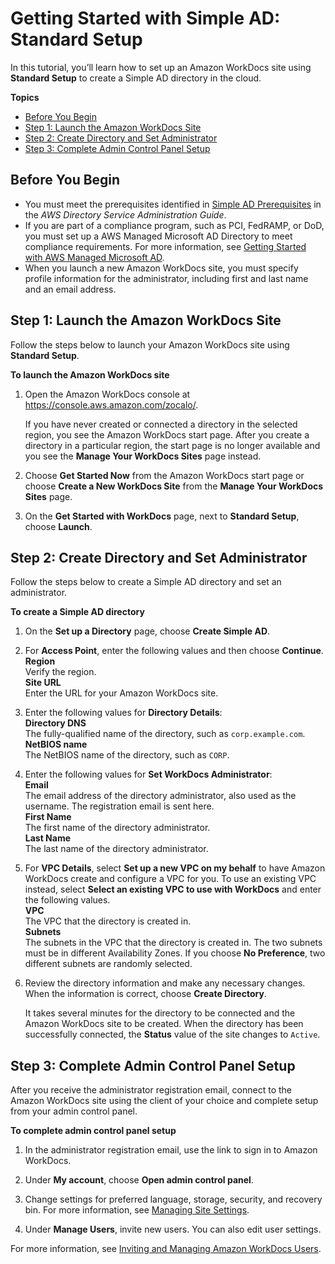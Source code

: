# Getting Started with Simple AD: Standard Setup<a name="cloud_standard_setup"></a>

In this tutorial, you’ll learn how to set up an Amazon WorkDocs site using **Standard Setup** to create a Simple AD directory in the cloud\.

**Topics**
+ [Before You Begin](#standard-setup-prereqs)
+ [Step 1: Launch the Amazon WorkDocs Site](#standard-setup-site)
+ [Step 2: Create Directory and Set Administrator](#standard-setup-directory)
+ [Step 3: Complete Admin Control Panel Setup](#standard-setup-admin-panel)

## Before You Begin<a name="standard-setup-prereqs"></a>
+ You must meet the prerequisites identified in [Simple AD Prerequisites](https://docs.aws.amazon.com/directoryservice/latest/admin-guide/cloud_prereq.html) in the *AWS Directory Service Administration Guide*\.
+ If you are part of a compliance program, such as PCI, FedRAMP, or DoD, you must set up a AWS Managed Microsoft AD Directory to meet compliance requirements\. For more information, see [Getting Started with AWS Managed Microsoft AD](connect_directory_microsoft.md)\.
+ When you launch a new Amazon WorkDocs site, you must specify profile information for the administrator, including first and last name and an email address\. 

## Step 1: Launch the Amazon WorkDocs Site<a name="standard-setup-site"></a>

Follow the steps below to launch your Amazon WorkDocs site using **Standard Setup**\.

**To launch the Amazon WorkDocs site**

1. Open the Amazon WorkDocs console at [https://console\.aws\.amazon\.com/zocalo/](https://console.aws.amazon.com/zocalo/)\.

   If you have never created or connected a directory in the selected region, you see the Amazon WorkDocs start page\. After you create a directory in a particular region, the start page is no longer available and you see the **Manage Your WorkDocs Sites** page instead\.

1. Choose **Get Started Now** from the Amazon WorkDocs start page or choose **Create a New WorkDocs Site** from the **Manage Your WorkDocs Sites** page\.

1. On the **Get Started with WorkDocs** page, next to **Standard Setup**, choose **Launch**\.

## Step 2: Create Directory and Set Administrator<a name="standard-setup-directory"></a>

Follow the steps below to create a Simple AD directory and set an administrator\.

**To create a Simple AD directory**

1. On the **Set up a Directory** page, choose **Create Simple AD**\.

1. For **Access Point**, enter the following values and then choose **Continue**\.  
**Region**  
Verify the region\.  
**Site URL**  
Enter the URL for your Amazon WorkDocs site\.

1. Enter the following values for **Directory Details**:  
**Directory DNS**  
The fully\-qualified name of the directory, such as `corp.example.com`\.  
**NetBIOS name**  
The NetBIOS name of the directory, such as `CORP`\.

1. Enter the following values for **Set WorkDocs Administrator**:  
**Email**  
The email address of the directory administrator, also used as the username\. The registration email is sent here\.  
**First Name**  
The first name of the directory administrator\.  
**Last Name**  
The last name of the directory administrator\.

1. For **VPC Details**, select **Set up a new VPC on my behalf** to have Amazon WorkDocs create and configure a VPC for you\. To use an existing VPC instead, select **Select an existing VPC to use with WorkDocs** and enter the following values\.  
**VPC**  
The VPC that the directory is created in\.  
**Subnets**  
The subnets in the VPC that the directory is created in\. The two subnets must be in different Availability Zones\. If you choose **No Preference**, two different subnets are randomly selected\.

1. Review the directory information and make any necessary changes\. When the information is correct, choose **Create Directory**\.

   It takes several minutes for the directory to be connected and the Amazon WorkDocs site to be created\. When the directory has been successfully connected, the **Status** value of the site changes to `Active`\.

## Step 3: Complete Admin Control Panel Setup<a name="standard-setup-admin-panel"></a>

After you receive the administrator registration email, connect to the Amazon WorkDocs site using the client of your choice and complete setup from your admin control panel\.

**To complete admin control panel setup**

1. In the administrator registration email, use the link to sign in to Amazon WorkDocs\.

1. Under **My account**, choose **Open admin control panel**\.

1. Change settings for preferred language, storage, security, and recovery bin\. For more information, see [Managing Site Settings](manage-sites.md)\.

1. Under **Manage Users**, invite new users\. You can also edit user settings\. 

For more information, see [Inviting and Managing Amazon WorkDocs Users](users.md)\.